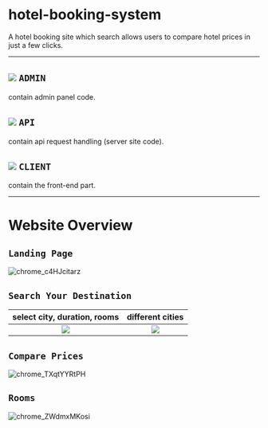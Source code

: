 # hotel-booking-system
A hotel booking site which search allows users to compare hotel prices in just a few clicks.




---
## ![](https://via.placeholder.com/15/f03c15/f03c15.png)   ``ADMIN ``
contain admin panel code.

## ![](https://via.placeholder.com/15/c5f015/c5f015.png) ``API ``
contain api request handling (server site code).

## ![](https://via.placeholder.com/15/1589F0/1589F0.png)  ``CLIENT``
contain the front-end part.

---
# Website Overview
## `Landing Page`
![chrome_c4HJcitarz](https://user-images.githubusercontent.com/66358041/180613396-8a0c1f8f-d44a-4ee8-b31d-8c12cd462f14.png)


## `Search Your Destination`
  select city, duration, rooms         |  different cities
:-------------------------:|:-------------------------:
![](https://user-images.githubusercontent.com/66358041/180613408-6175af23-1cf6-40a2-b3f1-543f2a75ca74.jpg) | ![](https://user-images.githubusercontent.com/66358041/180613422-97ca6121-885f-42dc-a291-b492816234da.jpg)

## `Compare Prices`
![chrome_TXqtYYRtPH](https://user-images.githubusercontent.com/66358041/180613416-ffdde0d3-68f3-4188-9b60-6eb7c6c10600.png)

## `Rooms`
![chrome_ZWdmxMKosi](https://user-images.githubusercontent.com/66358041/180613427-8021264e-1e48-4b22-b909-10aec7988739.jpg)
